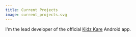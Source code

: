 ```yaml
---
title: Current Projects
image: current_projects.svg
---
```


I'm the lead developer of the official <a href="https://kidzkare.co.mz">Kidz Kare</a> Android app.
